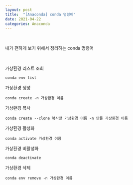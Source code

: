 ```yaml
---
layout: post
title:  "[Anaconda] conda 명령어"
date: 2021-04-22
categories: Anaconda
---
```


<br>

내가 편하게 보기 위해서 정리하는 conda 명령어

<br>

가상환경 리스트 조회

```
conda env list
```

가상환경 생성

```
conda create -n 가상환경 이름
```

가상환경 복사

```
conda create --clone 복사할 가상환경 이름 -n 만들 가상환경 이름
```

가상환경 활성화

```
conda activate 가상환경 이름
```

가상환경 비활성화

```
conda deactivate
```

가상환경 삭제

```
conda env remove -n 가상환경 이름
```

